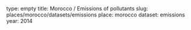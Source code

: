 type: empty
title: Morocco / Emissions of pollutants
slug: places/morocco/datasets/emissions
place: morocco
dataset: emissions
year: 2014
